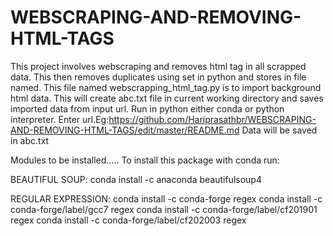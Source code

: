 # WEBSCRAPING-AND-REMOVING-HTML-TAGS
This project involves webscraping and removes html tag in all scrapped data. This then removes duplicates using set in python and stores in file named.
This file named webscrapping_html_tag.py is to import background html data.
This will create abc.txt file in current working directory and saves imported data from input url.
Run in python either conda or python interpreter.
Enter url.Eg:https://github.com/Hariprasathbr/WEBSCRAPING-AND-REMOVING-HTML-TAGS/edit/master/README.md
Data will be saved in abc.txt

Modules to be installed.....
To install this package with conda run:

BEAUTIFUL SOUP:
conda install -c anaconda beautifulsoup4

REGULAR EXPRESSION:
conda install -c conda-forge regex
conda install -c conda-forge/label/gcc7 regex
conda install -c conda-forge/label/cf201901 regex
conda install -c conda-forge/label/cf202003 regex
 
